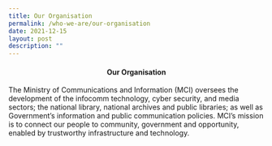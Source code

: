 ```yaml
---
title: Our Organisation
permalink: /who-we-are/our-organisation
date: 2021-12-15
layout: post
description: ""
---
```

#### <center> Our Organisation </center>


The Ministry of Communications and Information (MCI) oversees the development of the infocomm technology, cyber security, and media sectors; the national library, national archives and public libraries; as well as Government’s information and public communication policies. MCI’s mission is to connect our people to community, government and opportunity, enabled by trustworthy infrastructure and technology.